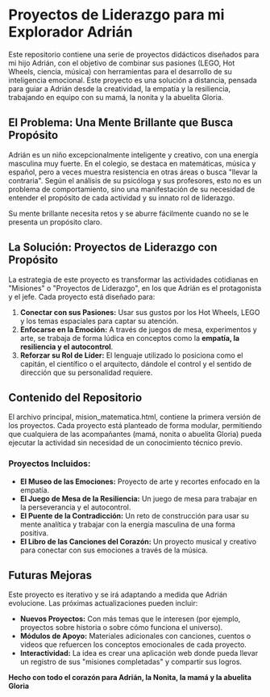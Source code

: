 # **Proyectos de Liderazgo para mi Explorador Adrián**

Este repositorio contiene una serie de proyectos didácticos diseñados para mi hijo Adrián, con el objetivo de combinar sus pasiones (LEGO, Hot Wheels, ciencia, música) con herramientas para el desarrollo de su inteligencia emocional. Este proyecto es una solución a distancia, pensada para guiar a Adrián desde la creatividad, la empatía y la resiliencia, trabajando en equipo con su mamá, la nonita y la abuelita Gloria.

## **El Problema: Una Mente Brillante que Busca Propósito**

Adrián es un niño excepcionalmente inteligente y creativo, con una energía masculina muy fuerte. En el colegio, se destaca en matemáticas, música y español, pero a veces muestra resistencia en otras áreas o busca "llevar la contraria". Según el análisis de su psicóloga y sus profesores, esto no es un problema de comportamiento, sino una manifestación de su necesidad de entender el propósito de cada actividad y su innato rol de liderazgo.

Su mente brillante necesita retos y se aburre fácilmente cuando no se le presenta un propósito claro.

## **La Solución: Proyectos de Liderazgo con Propósito**

La estrategia de este proyecto es transformar las actividades cotidianas en "Misiones" o "Proyectos de Liderazgo", en los que Adrián es el protagonista y el jefe. Cada proyecto está diseñado para:

1. **Conectar con sus Pasiones:** Usar sus gustos por los Hot Wheels, LEGO y los temas espaciales para captar su atención.  
2. **Enfocarse en la Emoción:** A través de juegos de mesa, experimentos y arte, se trabaja de forma lúdica en conceptos como la **empatía, la resiliencia y el autocontrol**.  
3. **Reforzar su Rol de Líder:** El lenguaje utilizado lo posiciona como el capitán, el científico o el arquitecto, dándole el control y el sentido de dirección que su personalidad requiere.

## **Contenido del Repositorio**

El archivo principal, mision\_matematica.html, contiene la primera versión de los proyectos. Cada proyecto está planteado de forma modular, permitiendo que cualquiera de las acompañantes (mamá, nonita o abuelita Gloria) pueda ejecutar la actividad sin necesidad de un conocimiento técnico previo.

### **Proyectos Incluidos:**

* **El Museo de las Emociones:** Proyecto de arte y recortes enfocado en la empatía.  
* **El Juego de Mesa de la Resiliencia:** Un juego de mesa para trabajar en la perseverancia y el autocontrol.  
* **El Puente de la Contradicción:** Un reto de construcción para usar su mente analítica y trabajar con la energía masculina de una forma positiva.  
* **El Libro de las Canciones del Corazón:** Un proyecto musical y creativo para conectar con sus emociones a través de la música.

## **Futuras Mejoras**

Este proyecto es iterativo y se irá adaptando a medida que Adrián evolucione. Las próximas actualizaciones pueden incluir:

* **Nuevos Proyectos:** Con más temas que le interesen (por ejemplo, proyectos sobre historia o sobre cómo funciona el universo).  
* **Módulos de Apoyo:** Materiales adicionales con canciones, cuentos o videos que refuercen los conceptos emocionales de cada proyecto.  
* **Interactividad:** La idea es crear una aplicación web donde pueda llevar un registro de sus "misiones completadas" y compartir sus logros.

**Hecho con todo el corazón para Adrián, la Nonita, la mamá y la abuelita Gloria**